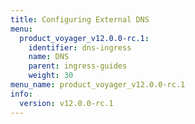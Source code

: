 ```yaml
---
title: Configuring External DNS
menu:
  product_voyager_v12.0.0-rc.1:
    identifier: dns-ingress
    name: DNS
    parent: ingress-guides
    weight: 30
menu_name: product_voyager_v12.0.0-rc.1
info:
  version: v12.0.0-rc.1
---
```


